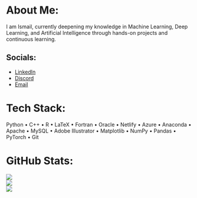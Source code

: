 # About Me:
I am Ismail, currently deepening my knowledge in Machine Learning, Deep Learning, and Artificial Intelligence through hands-on projects and continuous learning.

## Socials:
- [LinkedIn](https://linkedin.com/in/ismail-hossain2000)
- [Discord](https://discord.gg/NSbGgtpp)
- [Email](mailto:ismailtuhinamth05@gmail.com)

# Tech Stack:
Python • C++ • R • LaTeX • Fortran • Oracle • Netlify • Azure • Anaconda • Apache • MySQL • Adobe Illustrator • Matplotlib • NumPy • Pandas • PyTorch • Git

# GitHub Stats:
![](https://github-readme-stats.vercel.app/api?username=hossain-mdismail&theme=default_repocard&hide_border=false&include_all_commits=true&count_private=false)<br/>
![](https://nirzak-streak-stats.vercel.app/?user=hossain-mdismail&theme=default_repocard&hide_border=false)<br/>
![](https://github-readme-stats.vercel.app/api/top-langs/?username=hossain-mdismail&theme=default_repocard&hide_border=false&include_all_commits=true&count_private=false&layout=compact)
